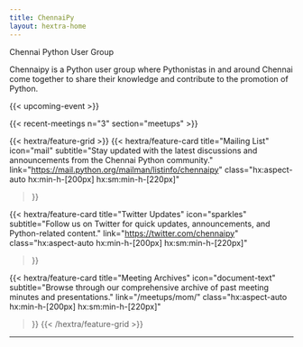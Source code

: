 ```yaml
---
title: ChennaiPy
layout: hextra-home
---
```



<div class="hx:text-center hx:mt-8 hx:mb-8 hx:px-4 hx:sm:px-6 hx:lg:px-8">
  <p class="hx:text-4xl hx:sm:text-5xl hx:lg:text-6xl hx:font-extrabold hx:mb-6 hx:tracking-tight">
    Chennai Python User Group
  </p>
  <p class="hx:text-lg hx:sm:text-xl hx:lg:text-2xl hx:text-gray-600 dark:hx:text-gray-400 hx:max-w-4xl hx:mx-auto hx:mb-6">
    Chennaipy is a Python user group where Pythonistas in and around Chennai come together to share their knowledge and contribute to the promotion of Python.
  </p>
  <p>
{{< upcoming-event >}}
  </p>
</div>

{{<  recent-meetings  n="3"  section="meetups"  >}}

<div class="hx:mt-8"></div>

{{< hextra/feature-grid >}}
  {{< hextra/feature-card
    title="Mailing List"
    icon="mail"
    subtitle="Stay updated with the latest discussions and announcements from the Chennai Python community."
    link="https://mail.python.org/mailman/listinfo/chennaipy"
    class="hx:aspect-auto hx:min-h-[200px] hx:sm:min-h-[220px]"
  >}}
  
  {{< hextra/feature-card
    title="Twitter Updates"
    icon="sparkles"
    subtitle="Follow us on Twitter for quick updates, announcements, and Python-related content."
    link="https://twitter.com/chennaipy"
    class="hx:aspect-auto hx:min-h-[200px] hx:sm:min-h-[220px]"
  >}}

  {{< hextra/feature-card
    title="Meeting Archives"
    icon="document-text"
    subtitle="Browse through our comprehensive archive of past meeting minutes and presentations."
    link="/meetups/mom/"
    class="hx:aspect-auto hx:min-h-[200px] hx:sm:min-h-[220px]"
  >}}
{{< /hextra/feature-grid >}}
---